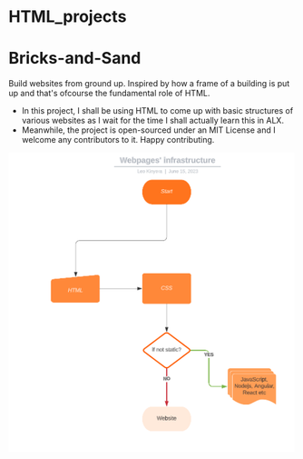 # HTML_projects

# Bricks-and-Sand  
Build websites from ground up. Inspired by how a frame of a building is put up and that's ofcourse the fundamental role of HTML.

   * In this project, I shall be using HTML to come up with basic structures of various websites as I wait for the time I shall actually learn this in ALX.
   * Meanwhile, the project is open-sourced under an MIT License and I welcome any contributors to it. Happy contributing.

    
![flow chart](html_infrasture.PNG)
